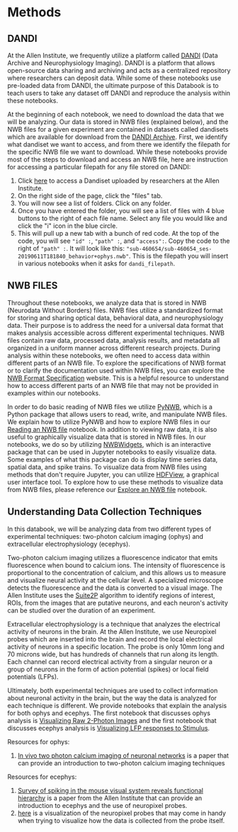 # Methods

## DANDI
At the Allen Institute, we frequently utilize a platform called [DANDI](https://dandiarchive.org/) (Data Archive and Neurophysiology Imaging). DANDI is a platform that allows open-source data sharing and archiving and acts as a centralized repository where researchers can deposit data. While some of these notebooks use pre-loaded data from DANDI, the ultimate purpose of this Databook is to teach users to take any dataset off DANDI and reproduce the analysis within these notebooks.

At the beginning of each notebook, we need to download the data that we will be analyzing. Our data is stored in NWB files (explained below), and the NWB files for a given experiment are contained in datasets called dandisets which are available for download from the [DANDI Archive](https://dandiarchive.org/). First, we identify what dandiset we want to access, and from there we identify the filepath for the specific NWB file we want to download. While these notebooks provide most of the steps to download and access an NWB file, here are instruction for accessing a particular filepath for any file stored on DANDI:

1) Click [here](https://dandiarchive.org/dandiset/000535?search=allen%20institute%202%20photon&pos=2) to access a Dandiset uploaded by researchers at the Allen Institute.
2) On the right side of the page, click the "files" tab.
3) You will now see a list of folders. Click on any folder.
4) Once you have entered the folder, you will see a list of files with 4 blue buttons to the right of each file name. Select any file you would like and click the "i" icon in the blue circle.
5) This will pull up a new tab with a bunch of red code. At the top of the code, you will see `"id" :`, `"path" :`, and `"access":`. Copy the code to the right of `"path" :`. It will look like this: `"sub-460654/sub-460654_ses-20190611T181840_behavior+ophys.nwb"`. This is the filepath you will insert in various notebooks when it asks for `dandi_filepath`.

## NWB FILES
Throughout these notebooks, we analyze data that is stored in NWB (Neurodata Without Borders) files. NWB files utilize a standardized format for storing and sharing optical data, behavioral data, and neurophysiology data. Their purpose is to address the need for a universal data format that makes analysis accessible across different experimental techniques. NWB files contain raw data, processed data, analysis results, and metadata all organized in a uniform manner across different research projects. During analysis within these notebooks, we often need to access data within different parts of an NWB file. To explore the specifications of NWB format or to clarify the documentation used within NWB files, you can explore the [NWB Format Specification](https://nwb-schema.readthedocs.io/en/latest/) website. This is a helpful resource to understand how to access different parts of an NWB file that may not be provided in examples within our notebooks.

 In order to do basic reading of NWB files we utilize [PyNWB](https://github.com/NeurodataWithoutBorders/pynwb), which is a Python package that allows users to read, write, and manipulate NWB files. We explain how to utilize PyNWB and how to explore NWB files in our [Reading an NWB file](./read_nwb.ipynb) notebook. In addition to viewing raw data, it is also useful to graphically visualize data that is stored in NWB files. In our notebooks, we do so by utilizing [NWBWidgets](https://github.com/NeurodataWithoutBorders/nwbwidgets), which is an interactive package that can be used in Jupyter notebooks to easily visualize data. Some examples of what this package can do is display time series data, spatial data, and spike trains. To visualize data from NWB files using methods that don't require Jupyter, you can utilize [HDFView](https://www.hdfgroup.org/downloads/hdfview/), a graphical user interface tool. To explore how to use these methods to visualize data from NWB files, please reference our [Explore an NWB file](./use_newwidgets.ipynb) notebook.

 ## Understanding Data Collection Techniques
In this databook, we will be analyzing data from two different types of experimental techniques: two-photon calcium imaging (ophys) and extracellular electrophysiology (ecephys).

Two-photon calcium imaging utilizes a fluorescence indicator that emits fluorescence when bound to calcium ions. The intensity of fluorescence is proportional to the concentration of calcium, and this allows us to measure and visualize neural activity at the cellular level. A specialized microscope detects the fluorescence and the data is converted to a visual image. The Allen Institute uses the [Suite2P](https://github.com/MouseLand/suite2p) algorithm to identify regions of interest, ROIs, from the images that are putative neurons, and each neuron's activity can be studied over the duration of an experiment.

Extracellular electrophysiology is a technique that analyzes the electrical activity of neurons in the brain. At the Allen Institute, we use Neuropixel probes which are inserted into the brain and record the local electrical activity of neurons in a specific location. The probe is only 10mm long and 70 microns wide, but has hundreds of channels that run along its length. Each channel can record electrical activity from a singular neuron or a group of neurons in the form of action potential (spikes) or local field potentials (LFPs).

Ultimately, both experimental techniques are used to collect information about neuronal activity in the brain, but the way the data is analyzed for each technique is different. We provide notebooks that explain the analysis for both ophys and ecephys. The first notebook that discusses ophys analysis is [Visualizing Raw 2-Photon Images](./visualize_2p_raw.ipynb) and the first notebook that discusses ecephys analysis is [Visualizing LFP responses to Stimulus](visualize_lfp_responses.ipynb).

Resources for ophys:
1) [In vivo two photon calcium imaging of neuronal networks](https://www.pnas.org/doi/epdf/10.1073/pnas.1232232100)  is a paper that can provide an introduction to two-photon calcium imaging techniques

Resources for ecephys:
1) [Survey of spiking in the mouse visual system reveals functional hierarchy](https://www.nature.com/articles/s41586-020-03171-x) is a paper from the Allen Institute that can provide an introduction to ecephys and the use of neuropixel probes.
2) [here](https://portal.brain-map.org/explore/circuits/visual-coding-neuropixels) is a visualization of the neuropixel probes that may come in handy when trying to visualize how the data is collected from the probe itself.